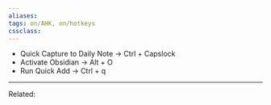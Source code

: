 ```yaml
---
aliases:
tags: on/AHK, on/hotkeys 
cssclass:
---
```


- Quick Capture to Daily Note → Ctrl + Capslock 
- Activate Obsidian → Alt + O 
- Run Quick Add → Ctrl + q

---
Related:



